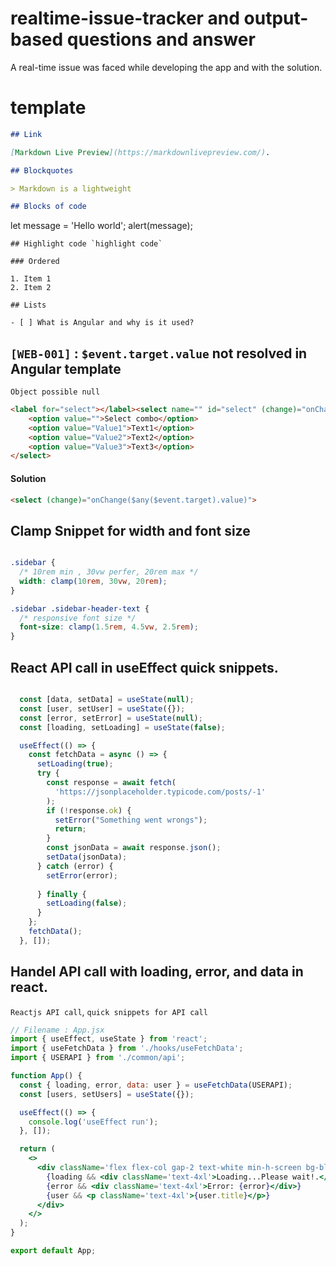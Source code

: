 # realtime-issue-tracker and output-based questions and answer
A real-time issue was faced while  developing the app and with the solution.  

# template 

```md
## Link

[Markdown Live Preview](https://markdownlivepreview.com/).

## Blockquotes

> Markdown is a lightweight

## Blocks of code

```
let message = 'Hello world';
alert(message);
```
## Highlight code `highlight code`

### Ordered

1. Item 1
2. Item 2

## Lists

- [ ] What is Angular and why is it used?
```

## ``[WEB-001]`` : `$event.target.value` not resolved in Angular template 

`Object possible null`
```html
<label for="select"></label><select name="" id="select" (change)="onChange($event.target.value)">
    <option value="">Select combo</option>
    <option value="Value1">Text1</option>
    <option value="Value2">Text2</option>
    <option value="Value3">Text3</option>
</select>
```

#### Solution

```html
<select (change)="onChange($any($event.target).value)">
```

## Clamp Snippet for width and font size 

```css

.sidebar {
  /* 10rem min , 30vw perfer, 20rem max */
  width: clamp(10rem, 30vw, 20rem);
}

.sidebar .sidebar-header-text {
  /* responsive font size */
  font-size: clamp(1.5rem, 4.5vw, 2.5rem);
}

```

## React API call in useEffect quick snippets.

```jsx

  const [data, setData] = useState(null);
  const [user, setUser] = useState({});
  const [error, setError] = useState(null);
  const [loading, setLoading] = useState(false);

  useEffect(() => {
    const fetchData = async () => {
      setLoading(true);
      try {
        const response = await fetch(
          'https://jsonplaceholder.typicode.com/posts/-1'
        );
        if (!response.ok) {
          setError("Something went wrongs");
          return;
        }
        const jsonData = await response.json();
        setData(jsonData);
      } catch (error) {
        setError(error);
        
      } finally {
        setLoading(false);
      }
    };
    fetchData();
  }, []);
```

## Handel API call with loading, error, and data in react.

`Reactjs API call`, `quick snippets for API call`

```jsx
// Filename : App.jsx
import { useEffect, useState } from 'react';
import { useFetchData } from './hooks/useFetchData';
import { USERAPI } from './common/api';

function App() {
  const { loading, error, data: user } = useFetchData(USERAPI);
  const [users, setUsers] = useState({});

  useEffect(() => {
    console.log('useEffect run');
  }, []);

  return (
    <>
      <div className='flex flex-col gap-2 text-white min-h-screen bg-blue-600 justify-center items-center text-center'>
        {loading && <div className='text-4xl'>Loading...Please wait!.</div>}
        {error && <div className='text-4xl'>Error: {error}</div>}
        {user && <p className='text-4xl'>{user.title}</p>}
      </div>
    </>
  );
}

export default App;
```



















